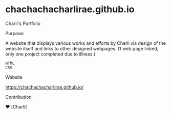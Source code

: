 # chachachacharlirae.github.io

Charli's Portfolio

Purpose:

A website that displays various works and efforts by Charli via design of the website itself and links to other designed webpages. (1 web page linked, only one project completed due to illness.) 

    HTML
    CSS

Website

https://chachachacharlirae.github.io/

Contribution

 ❤️  [Charli]
